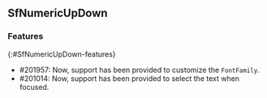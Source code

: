 ## SfNumericUpDown

### Features
{:#SfNumericUpDown-features}

* \#201957: Now, support has been provided to customize the `FontFamily`.
* \#201014: Now, support has been provided to select the text when focused.






